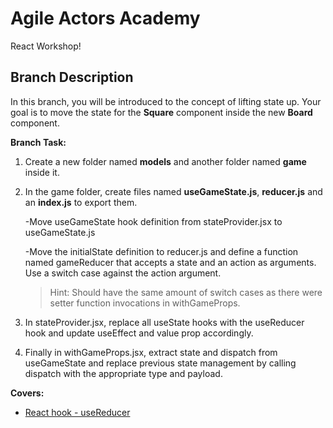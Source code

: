# Agile Actors Academy

React Workshop!

## Branch Description

In this branch, you will be introduced to the concept of lifting state up. Your goal is to move the state for the **Square** component inside the new **Board** component.

**Branch Task:**

1. Create a new folder named **models** and another folder named **game** inside it.
2. In the game folder, create files named **useGameState.js**, **reducer.js** and an **index.js** to export them.

   -Move useGameState hook definition from stateProvider.jsx to useGameState.js

   -Move the initialState definition to reducer.js and define a function named gameReducer that accepts a state and an action as arguments. Use a switch case against the action argument.

   > Hint: Should have the same amount of switch cases as there were setter function invocations in withGameProps.

3. In stateProvider.jsx, replace all useState hooks with the useReducer hook and update useEffect and value prop accordingly.
4. Finally in withGameProps.jsx, extract state and dispatch from useGameState and replace previous state management by calling dispatch with the appropriate type and payload.

**Covers:**

- [React hook - useReducer](https://react.dev/reference/react/useReducer)
